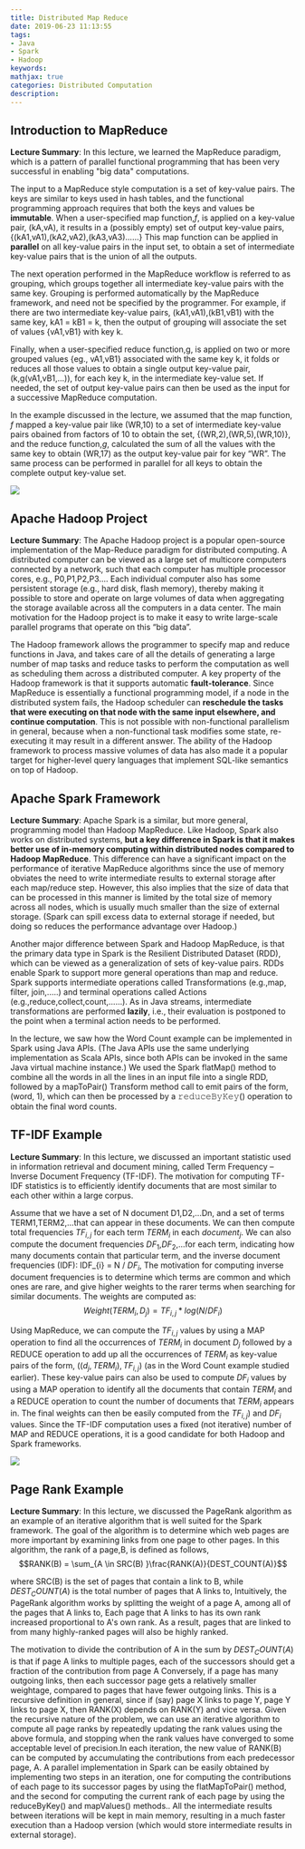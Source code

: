 ```yaml
---
title: Distributed Map Reduce
date: 2019-06-23 11:13:55
tags: 
- Java
- Spark
- Hadoop
keywords:
mathjax: true
categories: Distributed Computation
description:
---
```


## Introduction to MapReduce

**Lecture Summary**: In this lecture, we learned the MapReduce paradigm, which is a pattern of parallel functional programming that has been very successful in enabling "big data" computations.

The input to a MapReduce style computation is a set of key-value pairs. The keys are similar to keys used in hash tables, and the functional programming approach requires that both the keys and values be **immutable**. When a user-specified map function,$f$, is applied on a key-value pair, (kA,vA), it results in a (possibly empty) set of output key-value pairs,
{(kA1,vA1),(kA2,vA2),(kA3,vA3)......} This map function can be applied in **parallel** on all key-value pairs in the input set, to obtain a set of intermediate key-value pairs that is the union of all the outputs.

The next operation performed in the MapReduce workflow is referred to as grouping, which groups together all intermediate key-value pairs with the same key. Grouping is performed automatically by the MapReduce framework, and need not be specified by the programmer. For example, if there are two intermediate key-value pairs, (kA1,vA1),(kB1,vB1) with the same key, kA1 = kB1 = k, then the output of grouping will associate the set of values {vA1,vB1} with key k.

Finally, when a user-specified reduce function,g, is applied on two or more grouped values {eg., vA1,vB1}  associated with the same key k,  it folds or reduces all those values to obtain a single output key-value pair, (k,g(vA1,vB1,...)), for each key k, in the intermediate key-value set. If needed, the set of output key-value pairs can then be used as the input for a successive MapReduce computation.

In the example discussed in the lecture, we assumed that the map function, $f$ mapped a key-value pair like (WR,10) to a set of intermediate key-value pairs obained from factors of 10 to obtain the set, {(WR,2),(WR,5),(WR,10)}, and the reduce function,$g$, calculated the sum of all the values with the same key to obtain (WR,17) as the output key-value pair for key “WR”. The same process can be performed in parallel for all keys to obtain the complete output key-value set.


![](1.png)

## Apache Hadoop Project

**Lecture Summary**: The Apache Hadoop project is a popular open-source implementation of the Map-Reduce paradigm for distributed computing. A distributed computer can be viewed as a large set of multicore computers connected by a network, such that each computer has multiple processor cores, e.g., P0,P1,P2,P3....  Each individual computer also has some persistent storage (e.g., hard disk, flash memory), thereby making it possible to store and operate on large volumes of data when aggregating the storage available across all the computers in a data center. The main motivation for the Hadoop project is to make it easy to write large-scale parallel programs that operate on this “big data”.

The Hadoop framework allows the programmer to specify map and reduce functions in Java, and takes care of all the details of generating a large number of map tasks and reduce tasks to perform the computation as well as scheduling them across a distributed computer. A key property of the Hadoop framework is that it supports automatic **fault-tolerance**. Since MapReduce is essentially a functional programming model, if a node in the distributed system fails, the Hadoop scheduler can **reschedule the tasks that were executing on that node with the same input elsewhere, and continue computation**. This is not possible with non-functional parallelism in general, because when a non-functional task modifies some state, re-executing it may result in a different answer. The ability of the Hadoop framework to process massive volumes of data has also made it a popular target for higher-level query languages that implement SQL-like semantics on top of Hadoop.



## Apache Spark Framework
**Lecture Summary**: Apache Spark is a similar, but more general, programming model than Hadoop MapReduce. Like Hadoop, Spark also works on distributed systems, **but a key difference in Spark is that it makes better use of in-memory computing within distributed nodes compared to Hadoop MapReduce**. This difference can have a significant impact on the performance of iterative MapReduce algorithms since the use of memory obviates the need to write intermediate results to external storage after each map/reduce step. However, this also implies that the size of data that can be processed in this manner is limited by the total size of memory across all nodes, which is usually much smaller than the size of external storage. (Spark can spill excess data to external storage if needed, but doing so reduces the performance advantage over Hadoop.)


Another major difference between Spark and Hadoop MapReduce, is that the primary data type in Spark is the Resilient Distributed Dataset (RDD), which can be viewed as a generalization of sets of key-value pairs. RDDs enable Spark to support more general operations than map and reduce. Spark supports intermediate operations called Transformations (e.g.,map, filter, join,.....) and terminal operations called Actions (e.g.,reduce,collect,count,......). As in Java streams, intermediate transformations are performed **lazily**, i.e., their evaluation is postponed to the point when a terminal action needs to be performed.

In the lecture, we saw how the Word Count example can be implemented in Spark using Java APIs. (The Java APIs use the same underlying implementation as Scala APIs, since both APIs can be invoked in the same Java virtual machine instance.) We used the Spark flatMap() method to combine all the words in all the lines in an input file into a single RDD, followed by a mapToPair() Transform method call to emit pairs of the form, (word, 1), which can then be processed by a 𝚛𝚎𝚍𝚞𝚌𝚎𝙱𝚢𝙺𝚎𝚢() operation to obtain the final word counts.


## TF-IDF Example

**Lecture Summary**: In this lecture, we discussed an important statistic used in information retrieval and document mining, called Term Frequency – Inverse Document Frequency (TF-IDF). The motivation for computing TF-IDF statistics is to efficiently identify documents that are most similar to each other within a large corpus.

Assume that we have a set of N document D1,D2,...Dn, and a set of terms TERM1,TERM2,...that can appear in these documents. We can then compute total frequencies $TF_{i,j}$ for each term $TERM_{i}$ in each $document_{j}$. We can also compute the document frequencies $DF_{1}$,$DF_{2}$,...for each term, indicating how many documents contain that particular term, and the inverse document frequencies (IDF): IDF_{i} = N / $DF_{i}$, The motivation for computing inverse document frequencies is to determine which terms are common and which ones are rare, and give higher weights to the rarer terms when searching for similar documents. The weights are computed as: 
$$Weight(TERM_{i},D_{j}) = TF_{i,j} * log(N/ DF_{i})$$


Using MapReduce, we can compute the $TF_{i,j}$ values by using a MAP operation to find all the occurrences of $TERM_{i}$ in document $D_{j}$  followed by a REDUCE operation to add up all the occurrences of $TERM_{i}$  as key-value pairs of the form, $((d_{j}, TERM_{i}), TF_{i,j})$ (as in the Word Count example studied earlier). These key-value pairs can also be used to compute $DF_{i}$ values by using a MAP operation to identify all the documents that contain $TERM_{i}$ and a REDUCE operation to count the number of documents that $TERM_{i}$ appears in. The final weights can then be easily computed from the $TF_{i,j})$ and $DF_{i}$ ​values. Since the TF-IDF computation uses a fixed (not iterative) number of MAP and REDUCE operations, it is a good candidate for both Hadoop and Spark frameworks.

![](2.png)

## Page Rank Example
**Lecture Summary**: In this lecture, we discussed the PageRank algorithm as an example of an iterative algorithm that is well suited for the Spark framework. The goal of the algorithm is to determine which web pages are more important by examining links from one page to other pages. In this algorithm, the rank of a page,B, is defined as follows,
$$RANK(B) = \sum_{A \in SRC(B) }\frac{RANK(A)}{DEST_COUNT(A)}$$

where SRC(B) is the set of pages that contain a link to B, while $DEST_COUNT(A)$ is the total number of pages that A links to, Intuitively, the PageRank algorithm works by splitting the weight of a page A,  among all of the pages that A links to, Each page that A links to has its own rank increased proportional to A's own rank. As a result, pages that are linked to from many highly-ranked pages will also be highly ranked.

The motivation to divide the contribution of A  in the sum by $DEST_COUNT(A)$ is that if page A links to multiple pages, each of the successors should get a fraction of the contribution from page A Conversely, if a page has many outgoing links, then each successor page gets a relatively smaller weightage, compared to pages that have fewer outgoing links. This is a recursive definition in general, since if (say) page X links to page Y, page Y links to page X, then RANK(X) depends on RANK(Y) and vice versa. Given the recursive nature of the problem, we can use an iterative algorithm to compute all page ranks by repeatedly updating the rank values using the above formula, and stopping when the rank values have converged to some acceptable level of precision.In each iteration, the new value of RANK(B) can be computed by accumulating the contributions from each predecessor page, A. A parallel implementation in Spark can be easily obtained by implementing two steps in an iteration, one for computing the contributions of each page to its successor pages by using the flatMapToPair() method, and the second for computing the current rank of each page by using the reduceByKey() and mapValues() methods.. All the intermediate results between iterations will be kept in main memory, resulting in a much faster execution than a Hadoop version (which would store intermediate results in external storage).
